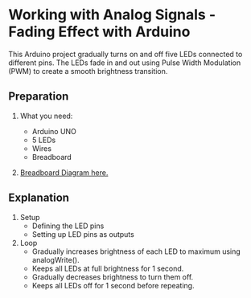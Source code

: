 # Working with Analog Signals - Fading Effect with Arduino

This Arduino project gradually turns on and off five LEDs connected to different pins. The LEDs fade in and out using Pulse Width Modulation (PWM) to create a smooth brightness transition.

## Preparation
1. What you need:
    - Arduino UNO 
    - 5 LEDs
    - Wires
    - Breadboard

2. [Breadboard Diagram here.](./analog_signals_breadboard-diagram.png)

## Explanation
1. Setup
    - Defining the LED pins
    - Setting up LED pins as outputs
2. Loop
    - Gradually increases brightness of each LED to maximum using analogWrite().
    - Keeps all LEDs at full brightness for 1 second.
    - Gradually decreases brightness to turn them off.
    - Keeps all LEDs off for 1 second before repeating.